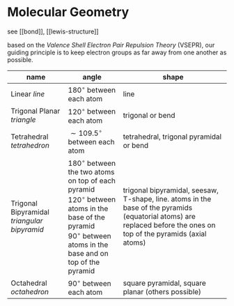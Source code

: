 # Molecular Geometry

see [[bond]], [[lewis-structure]]

based on the _Valence Shell Electron Pair Repulsion Theory_ (VSEPR), our guiding principle is to keep electron groups as far away from one another as possible.

| name                                        | angle                                                                                                                                                                                  | shape                                                                                                                                                               |
| ------------------------------------------- | -------------------------------------------------------------------------------------------------------------------------------------------------------------------------------------- | ------------------------------------------------------------------------------------------------------------------------------------------------------------------- |
| Linear _line_                               | $180^\circ$ between each atom                                                                                                                                                          | line                                                                                                                                                                |
| Trigonal Planar _triangle_                  | $120^\circ$ between each atom                                                                                                                                                          | trigonal or bend                                                                                                                                                    |
| Tetrahedral _tetrahedron_                   | $\sim 109.5^\circ$ between each atom                                                                                                                                                   | tetrahedral, trigonal pyramidal or bend                                                                                                                             |
| Trigonal Bipyramidal _triangular bipyramid_ | $180^\circ$ between the two atoms on top of each pyramid <br> $120^\circ$ between atoms in the base of the pyramid <br> $90^\circ$ between atoms in the base and on top of the pyramid | trigonal bipyramidal, seesaw, T-shape, line. atoms in the base of the pyramids (equatorial atoms) are replaced before the ones on top of the pyramids (axial atoms) |
| Octahedral _octahedron_                     | $90^\circ$ between each atom                                                                                                                                                           | square pyramidal, square planar (others possible)                                                                                                                   |

